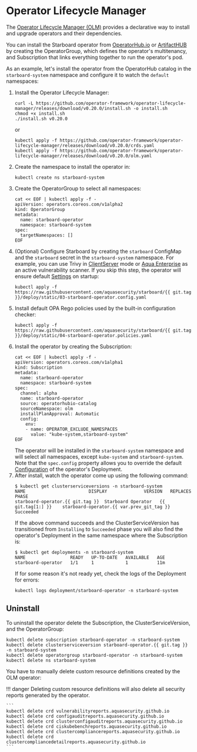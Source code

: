 # Operator Lifecycle Manager

The [Operator Lifecycle Manager (OLM)][olm] provides a declarative way to install and upgrade operators and their
dependencies.

You can install the Starboard operator from [OperatorHub.io] or [ArtifactHUB] by creating the OperatorGroup, which
defines the operator's multitenancy, and Subscription that links everything together to run the operator's pod.

As an example, let's install the operator from the OperatorHub catalog in the `starboard-system` namespace and
configure it to watch the `default` namespaces:

1. Install the Operator Lifecycle Manager:
   ```
   curl -L https://github.com/operator-framework/operator-lifecycle-manager/releases/download/v0.20.0/install.sh -o install.sh
   chmod +x install.sh
   ./install.sh v0.20.0
   ```
   or
   ```
   kubectl apply -f https://github.com/operator-framework/operator-lifecycle-manager/releases/download/v0.20.0/crds.yaml
   kubectl apply -f https://github.com/operator-framework/operator-lifecycle-manager/releases/download/v0.20.0/olm.yaml
   ```
2. Create the namespace to install the operator in:
   ```
   kubectl create ns starboard-system
   ```
3. Create the OperatorGroup to select all namespaces:
   ```
   cat << EOF | kubectl apply -f -
   apiVersion: operators.coreos.com/v1alpha2
   kind: OperatorGroup
   metadata:
     name: starboard-operator
     namespace: starboard-system
   spec:
     targetNamespaces: []
   EOF
   ```
4. (Optional) Configure Starboard by creating the `starboard` ConfigMap and the `starboard` secret in
   the `starboard-system` namespace. For example, you can use Trivy
   in [ClientServer](./../../vulnerability-scanning/trivy.md#clientserver) mode or
   [Aqua Enterprise](./../../vulnerability-scanning/aqua-enterprise.md) as an active vulnerability scanner.
   If you skip this step, the operator will ensure default [Settings](./../../settings.md) on startup:
   ```
   kubectl apply -f https://raw.githubusercontent.com/aquasecurity/starboard/{{ git.tag }}/deploy/static/03-starboard-operator.config.yaml
   ```
5. Install default OPA Rego policies used by the built-in configuration checker:
   ```
   kubectl apply -f https://raw.githubusercontent.com/aquasecurity/starboard/{{ git.tag }}/deploy/static/04-starboard-operator.policies.yaml
   ```
6. Install the operator by creating the Subscription:
   ```
   cat << EOF | kubectl apply -f -
   apiVersion: operators.coreos.com/v1alpha1
   kind: Subscription
   metadata:
     name: starboard-operator
     namespace: starboard-system
   spec:
     channel: alpha
     name: starboard-operator
     source: operatorhubio-catalog
     sourceNamespace: olm
     installPlanApproval: Automatic
     config:
       env:
       - name: OPERATOR_EXCLUDE_NAMESPACES
         value: "kube-system,starboard-system"
   EOF
   ```
   The operator will be installed in the `starboard-system` namespace and will select all namespaces, except
   `kube-system` and `starboard-system`. Note that the `spec.config` property allows you to override the default
   [Configuration](./../configuration.md) of the operator's Deployment.
7. After install, watch the operator come up using the following command:
   ```console
   $ kubectl get clusterserviceversions -n starboard-system
   NAME                        DISPLAY              VERSION   REPLACES                     PHASE
   starboard-operator.{{ git.tag }}  Starboard Operator   {{ git.tag[1:] }}    starboard-operator.{{ var.prev_git_tag }}   Succeeded
   ```
   If the above command succeeds and the ClusterServiceVersion has transitioned from `Installing` to `Succeeded` phase
   you will also find the operator's Deployment in the same namespace where the Subscription is:
   ```console
   $ kubectl get deployments -n starboard-system
   NAME                 READY   UP-TO-DATE   AVAILABLE   AGE
   starboard-operator   1/1     1            1           11m
   ```
   If for some reason it's not ready yet, check the logs of the Deployment for errors:
   ```
   kubectl logs deployment/starboard-operator -n starboard-system
   ```

## Uninstall

To uninstall the operator delete the Subscription, the ClusterServiceVersion, and the OperatorGroup:

```
kubectl delete subscription starboard-operator -n starboard-system
kubectl delete clusterserviceversion starboard-operator.{{ git.tag }} -n starboard-system
kubectl delete operatorgroup starboard-operator -n starboard-system
kubectl delete ns starboard-system
```

You have to manually delete custom resource definitions created by the OLM operator:

!!! danger
    Deleting custom resource definitions will also delete all security reports generated by the operator.

    ```
    kubectl delete crd vulnerabilityreports.aquasecurity.github.io
    kubectl delete crd configauditreports.aquasecurity.github.io
    kubectl delete crd clusterconfigauditreports.aquasecurity.github.io
    kubectl delete crd ciskubebenchreports.aquasecurity.github.io
    kubectl delete crd clustercompliancereports.aquasecurity.github.io
    kubectl delete crd clustercompliancedetailreports.aquasecurity.github.io
    ```

[olm]: https://github.com/operator-framework/operator-lifecycle-manager/
[OperatorHub.io]: https://operatorhub.io/operator/starboard-operator/
[ArtifactHUB]: https://artifacthub.io/
